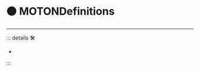 # 🟠 <motor>MOTONDefinitions</motor>

---

<!-- =================================================== -->
<!-- =================================================== -->
<!-- =================================================== -->
<!-- =================================================== -->
<!-- =================================================== -->
::: details 🛠

-

:::

